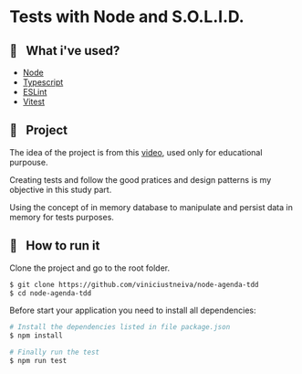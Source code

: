 # Tests with Node and S.O.L.I.D.

## 🧪 &nbsp; What i've used?

- [Node](https://nodejs.org/en/)
- [Typescript](https://www.typescriptlang.org/)
- [ESLint](https://eslint.org/)
- [Vitest](https://vitest.dev/)

## 📖 &nbsp; Project

The idea of the project is from this [video](https://www.youtube.com/watch?v=jBOLRzjEERk), used only for educational purpouse.

Creating tests and follow the good pratices and design patterns is my objective in this study part.

Using the concept of in memory database to manipulate and persist data in memory for tests purposes.

## 🚀 &nbsp; How to run it

Clone the project and go to the root folder.

```bash
$ git clone https://github.com/viniciustneiva/node-agenda-tdd
$ cd node-agenda-tdd
```

Before start your application you need to install all dependencies:

```bash
# Install the dependencies listed in file package.json
$ npm install

# Finally run the test
$ npm run test
```

